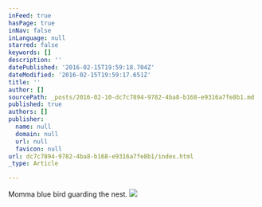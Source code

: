 ```yaml
---
inFeed: true
hasPage: true
inNav: false
inLanguage: null
starred: false
keywords: []
description: ''
datePublished: '2016-02-15T19:59:18.704Z'
dateModified: '2016-02-15T19:59:17.651Z'
title: ''
author: []
sourcePath: _posts/2016-02-10-dc7c7894-9782-4ba8-b168-e9316a7fe8b1.md
published: true
authors: []
publisher:
  name: null
  domain: null
  url: null
  favicon: null
url: dc7c7894-9782-4ba8-b168-e9316a7fe8b1/index.html
_type: Article

---
```

Momma blue bird guarding the nest.
![](https://the-grid-user-content.s3-us-west-2.amazonaws.com/d2592eb5-74f6-4ad4-b38f-e59aa27e0173.jpg)